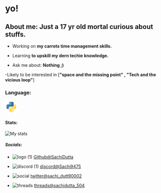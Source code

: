 <h1 align='left'>yo!</h1>


<h2 align="left">About me: Just a 17 yr old mortal curious about stuffs.</h2>
  
  


- Working on **my carrots time management skills.**

- Learning **to upskill my dern techie knowledge.**

- Ask me about: **Nothing ;)**

-Likely to be interested in [**"space and the missing point" , "Tech and the vicious loop"**]



<h3 align="left">Language:</h3>
<p align="left"> <a href="https://www.python.org" target="_blank" rel="noreferrer"> <img src="https://raw.githubusercontent.com/devicons/devicon/master/icons/python/python-original.svg" alt="python" width="40" height="40"/> </a> </p>



<h4 align='left'>Stats:</h4>

![My stats](https://github-readme-stats.vercel.app/api?username=SachiDutta&theme=dark&rank_icon=github&hide=contribs,prs)




<h5 align='left'> Socials: </h5>

 
  

- ![logo (1)](https://github.com/SachiDutta/SachiDutta/assets/109479099/5a4afb3f-cf82-49c3-8d15-2550c6813608)
 [Github@SachiDutta](https://github.com/SachiDutta)

- ![discord (1)](https://github.com/SachiDutta/SachiDutta/assets/109479099/f4705192-6820-4ea6-9bf9-3a8b2829ba92)
[discord@Sachi9475](https://discord.com/channels/@me)

- ![social](https://github.com/SachiDutta/SachiDutta/assets/109479099/43cccda4-8142-4236-878f-d3fab181753a)
 [twitter@sachi_dutt90002](https://twitter.com/sachi_dutt90002)

- ![threads](https://github.com/SachiDutta/SachiDutta/assets/109479099/695b3956-f1dd-4a55-b05c-816e4a5da172)
 [threads@sachidutta_504](https://www.threads.net/@sachidutta_504)

 
    



